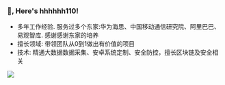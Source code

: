 ### 👻,  Here's **hhhhhh110**! 

* 多年工作经验. 服务过多个东家:华为海思、中国移动通信研究院、阿里巴巴、易观智库. 感谢感谢东家的培养
* 擅长领域: 带领团队从0到1做出有价值的项目
* 技术: 精通大数据数据采集、安卓系统定制、安全防控，擅长区块链及安全相关

![](https://github-profile-trophy.vercel.app/?username=hhhaiai&column=4&margin-w=10&margin-h=10) 

<!--  
![trophy](https://github-profile-trophy.vercel.app/?username=hhhaiai&column=3&margin-w=15&margin-h=15)
<!--
![hhhaiai's github stats](https://github-readme-stats.vercel.app/api?username=hhhaiai&count_private=true&show_icons=true&theme=radical&show_owner=true)


<!--
![Top Langs](https://github-readme-stats.vercel.app/api/top-langs/?username=hhhaiai&theme=radical)


<!--
[![ReadMe Card](https://github-readme-stats.vercel.app/api/pin/?username=ChrisRM&repo=material-theme-jetbrains&theme=radical)](https://github.com/ChrisRM/material-theme-jetbrains)

<!--
**hhhaiai/hhhaiai** is a ✨ _special_ ✨ repository because its `README.md` (this file) appears on your GitHub profile.

Here are some ideas to get you started:

- 🔭 I’m currently working on ...
- 🌱 I’m currently learning ...
- 👯 I’m looking to collaborate on ...
- 🤔 I’m looking for help with ...
- 💬 Ask me about ...
- 📫 How to reach me: ...
- 😄 Pronouns: ...
- ⚡ Fun fact: ...
-->
